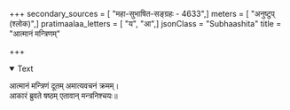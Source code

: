 +++
secondary_sources = [ "महा-सुभाषित-सङ्ग्रहः - 4633",]
meters = [ "अनुष्टुप् (श्लोक)",]
pratimaalaa_letters = [ "य", "आ",]
jsonClass = "Subhaashita"
title = "आत्मानं मन्त्रिणम्"

+++

<details open><summary>Text</summary>

आत्मानं मन्त्रिणं दूतम् अमात्यवचनं क्रमम्।  
आकारं ब्रुवते षष्ठम् एतावान् मन्त्रनिश्चयः॥
</details>
